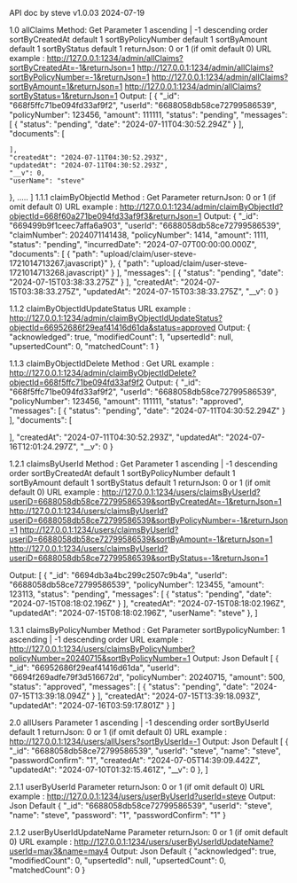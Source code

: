 API doc by steve v1.0.03  2024-07-19


1.0 allClaims
Method: Get
Parameter 
1 ascending |  -1 descending order
sortByCreatedAt default 1
sortByPolicyNumber default 1
sortByAmount default 1
sortByStatus default 1
returnJson: 0 or 1 (if omit default 0)
URL example :
http://127.0.0.1:1234/admin/allClaims?sortByCreatedAt=-1&returnJson=1
http://127.0.0.1:1234/admin/allClaims?sortByPolicyNumber=-1&returnJson=1
http://127.0.0.1:1234/admin/allClaims?sortByAmount=1&returnJson=1
http://127.0.0.1:1234/admin/allClaims?sortByStatus=1&returnJson=1
Output:
[
  {
    "_id": "668f5ffc71be094fd33af9f2",
    "userId": "6688058db58ce72799586539",
    "policyNumber": 123456,
    "amount": 111111,
    "status": "pending",
    "messages": [
      {
        "status": "pending",
        "date": "2024-07-11T04:30:52.294Z"
      }
    ],
    "documents": [
      
    ],
    "createdAt": "2024-07-11T04:30:52.293Z",
    "updatedAt": "2024-07-11T04:30:52.293Z",
    "__v": 0,
    "userName": "steve"
  },
 …..
]
1.1.1 claimByObjectId
Method : Get
Parameter 
returnJson: 0 or 1 (if omit default 0)
URL example :
http://127.0.0.1:1234/admin/claimByObjectId?objectId=668f60a271be094fd33af9f3&returnJson=1
Output:
{
  "_id": "669499b9f1ceec7affa6a903",
  "userId": "6688058db58ce72799586539",
  "claimNumber": 2024071141438,
  "policyNumber": 1414,
  "amount": 1111,
  "status": "pending",
  "incurredDate": "2024-07-07T00:00:00.000Z",
  "documents": [
    {
      "path": "upload/claim/user-steve-1721014713267.javascript}"
    },
    {
      "path": "upload/claim/user-steve-1721014713268.javascript}"
    }
  ],
  "messages": [
    {
      "status": "pending",
      "date": "2024-07-15T03:38:33.275Z"
    }
  ],
  "createdAt": "2024-07-15T03:38:33.275Z",
  "updatedAt": "2024-07-15T03:38:33.275Z",
  "__v": 0
}

1.1.2 claimByObjectIdUpdateStatus
URL example :
http://127.0.0.1:1234/admin/claimByObjectIdUpdateStatus?objectId=66952686f29eaf41416d61da&status=approved
Output:
{
  "acknowledged": true,
  "modifiedCount": 1,
  "upsertedId": null,
  "upsertedCount": 0,
  "matchedCount": 1
}

1.1.3 claimByObjectIdDelete
Method : Get
URL example :
http://127.0.0.1:1234/admin/claimByObjectIdDelete?objectId=668f5ffc71be094fd33af9f2
Output:
{
  "_id": "668f5ffc71be094fd33af9f2",
  "userId": "6688058db58ce72799586539",
  "policyNumber": 123456,
  "amount": 111111,
  "status": "approved",
  "messages": [
    {
      "status": "pending",
      "date": "2024-07-11T04:30:52.294Z"
    }
  ],
  "documents": [
    
  ],
  "createdAt": "2024-07-11T04:30:52.293Z",
  "updatedAt": "2024-07-16T12:01:24.297Z",
  "__v": 0
}


1.2.1 claimsByUserId
Method : Get
Parameter 
1 ascending |  -1 descending order
sortByCreatedAt default 1
sortByPolicyNumber default 1
sortByAmount default 1
sortByStatus default 1
returnJson: 0 or 1 (if omit default 0)
URL example :
http://127.0.0.1:1234/users/claimsByUserId?useriD=6688058db58ce72799586539&sortByCreatedAt=-1&returnJson=1
http://127.0.0.1:1234/users/claimsByUserId?useriD=6688058db58ce72799586539&sortByPolicyNumber=-1&returnJson=1
http://127.0.0.1:1234/users/claimsByUserId?useriD=6688058db58ce72799586539&sortByAmount=-1&returnJson=1
http://127.0.0.1:1234/users/claimsByUserId?useriD=6688058db58ce72799586539&sortByStatus=-1&returnJson=1

Output:
[
  {
    "_id": "6694db3a4bc299c2507c9b4a",
    "userId": "6688058db58ce72799586539",
    "policyNumber": 123455,
    "amount": 123113,
    "status": "pending",
    "messages": [
      {
        "status": "pending",
        "date": "2024-07-15T08:18:02.196Z"
      }
    ],
    "createdAt": "2024-07-15T08:18:02.196Z",
    "updatedAt": "2024-07-15T08:18:02.196Z",
    "userName": "steve"
  },
]

1.3.1  claimsByPolicyNumber
Method : Get
Parameter 
sortBypolicyNumber: 1 ascending |  -1 descending order
URL example :
http://127.0.0.1:1234/users/claimsByPolicyNumber?policyNumber=20240715&sortByPolicyNumber=1
Output: Json Default
[
  {
    "_id": "66952686f29eaf41416d61da",
    "userId": "6694f269adfe79f3d516672d",
    "policyNumber": 20240715,
    "amount": 500,
    "status": "approved",
    "messages": [
      {
        "status": "pending",
        "date": "2024-07-15T13:39:18.094Z"
      }
    ],
    "createdAt": "2024-07-15T13:39:18.093Z",
    "updatedAt": "2024-07-16T03:59:17.801Z"
  }
]


2.0 allUsers
Parameter 
1 ascending |  -1 descending order
sortByUserId default 1
returnJson: 0 or 1 (if omit default 0)
URL example :
http://127.0.0.1:1234/users/allUsers?sortByUserId=-1
Output: Json Default
 [ {
    "_id": "6688058db58ce72799586539",
    "userId": "steve",
    "name": "steve",
    "passwordConfirm": "1",
    "createdAt": "2024-07-05T14:39:09.442Z",
    "updatedAt": "2024-07-10T01:32:15.461Z",
    "__v": 0
  },
]


2.1.1 userByUserId
Parameter 
returnJson: 0 or 1 (if omit default 0)
URL example :
http://127.0.0.1:1234/users/userByUserId?userId=steve
Output: Json Default
{
  "_id": "6688058db58ce72799586539",
  "userId": "steve",
  "name": "steve",
  "password": "1",
  "passwordConfirm": "1"
}

2.1.2 userByUserIdUpdateName
Parameter 
returnJson: 0 or 1 (if omit default 0)
URL example :
http://127.0.0.1:1234/users/userByUserIdUpdateName?userId=may3&name=may4
Output: Json Default
{
  "acknowledged": true,
  "modifiedCount": 0,
  "upsertedId": null,
  "upsertedCount": 0,
  "matchedCount": 0
}



